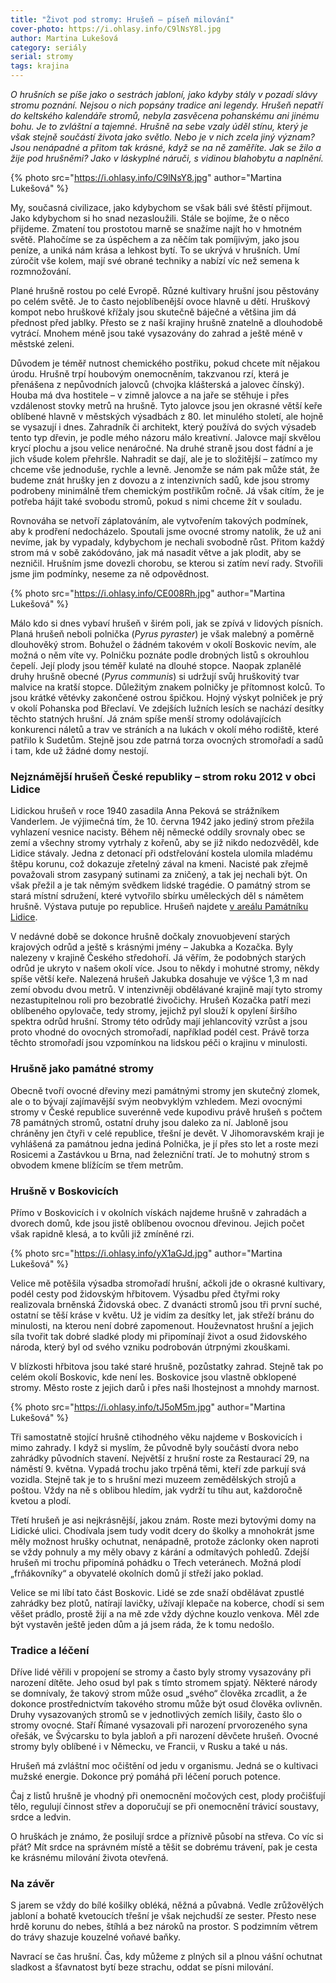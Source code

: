```yaml
---
title: "Život pod stromy: Hrušeň – píseň milování"
cover-photo: https://i.ohlasy.info/C9lNsY8l.jpg
author: Martina Lukešová
category: seriály
serial: stromy
tags: krajina
---
```


*O hrušních se píše jako o sestrách jabloní, jako kdyby stály v pozadí slávy stromu poznání. Nejsou o nich popsány tradice ani legendy. Hrušeň nepatří do keltského kalendáře stromů, nebyla zasvěcena pohanskému ani jinému bohu. Je to zvláštní a tajemné. Hrušně na sebe vzaly úděl stínu, který je však stejně součástí života jako světlo. Nebo je v nich zcela jiný význam? Jsou nenápadné a přitom tak krásné, když se na ně zaměříte. Jak se žilo a žije pod hrušněmi? Jako v láskyplné náruči, s vidinou blahobytu a naplnění.*

{% photo src="https://i.ohlasy.info/C9lNsY8.jpg" author="Martina Lukešová" %}

My, současná civilizace, jako kdybychom se však báli své štěstí přijmout. Jako kdybychom si ho snad nezasloužili. Stále se bojíme, že o něco přijdeme. Zmatení tou prostotou marně se snažíme najít ho v hmotném světě. Plahočíme se za úspěchem a za něčím tak pomíjivým, jako jsou peníze, a uniká nám krása a lehkost bytí. To se ukrývá v hrušních. Umí zúročit vše kolem, mají své obrané techniky a nabízí víc než semena k rozmnožování. 

Plané hrušně rostou po celé Evropě. Různé kultivary hrušní jsou pěstovány po celém světě. Je to často nejoblíbenější ovoce hlavně u dětí. Hruškový kompot nebo hruškové křížaly jsou skutečně báječné a většina jim dá přednost před jablky. Přesto se z naší krajiny hrušně znatelně a dlouhodobě vytrácí. Mnohem méně jsou také vysazovány do zahrad a ještě méně v městské zeleni.

Důvodem je téměř nutnost chemického postřiku, pokud chcete mít nějakou úrodu. Hrušně trpí houbovým onemocněním, takzvanou rzí, která je přenášena z nepůvodních jalovců (chvojka klášterská a jalovec čínský). Houba má dva hostitele – v zimně jalovce a na jaře se stěhuje i přes vzdálenost stovky metrů na hrušně. Tyto jalovce jsou jen okrasné větší keře oblíbené hlavně v městských výsadbách z 80. let minulého století, ale hojně se vysazují i dnes. Zahradník či architekt, který používá do svých výsadeb tento typ dřevin, je podle mého názoru málo kreativní. Jalovce mají skvělou krycí plochu a jsou velice nenáročné. Na druhé straně jsou dost fádní a je jich všude kolem přehršle. Nahradit se dají, ale je to složitější – zatímco my chceme vše jednoduše, rychle a levně. Jenomže se nám pak může stát, že budeme znát hrušky jen z dovozu a z intenzivních sadů, kde jsou stromy podrobeny minimálně třem chemickým postřikům ročně. Já však cítím, že je potřeba hájit také svobodu stromů, pokud s nimi chceme žít v souladu. 

Rovnováha se netvoří záplatováním, ale vytvořením takových podmínek, aby k prodření nedocházelo. Spoutali jsme ovocné stromy natolik, že už ani nevíme, jak by vypadaly, kdybychom je nechali svobodně růst. Přitom každý strom má v sobě zakódováno, jak má nasadit větve a jak plodit, aby se nezničil. Hrušním jsme dovezli chorobu, se kterou si zatím neví rady. Stvořili jsme jim podmínky, neseme za ně odpovědnost.

{% photo src="https://i.ohlasy.info/CE008Rh.jpg" author="Martina Lukešová" %}

Málo kdo si dnes vybaví hrušeň v širém poli, jak se zpívá v lidových písních. Planá hrušeň neboli polnička (*Pyrus pyraster*) je však malebný a poměrně dlouhověký strom. Bohužel o žádném takovém v okolí Boskovic nevím, ale možná o něm víte vy. Polničku poznáte podle drobných listů s okrouhlou čepelí. Její plody jsou téměř kulaté na dlouhé stopce. Naopak zplanělé druhy hrušně obecné (*Pyrus communis*) si udržují svůj hruškovitý tvar malvice na kratší stopce. Důležitým znakem polničky je přítomnost kolců. To jsou krátké větévky zakončené ostrou špičkou. Hojný výskyt polniček je prý v okolí Pohanska pod Břeclaví. Ve zdejších lužních lesích se nachází desítky těchto statných hrušní. Já znám spíše menší stromy odolávajících konkurenci náletů a trav ve stráních a na lukách v okolí mého rodiště, které patřilo k Sudetům. Stejně jsou zde patrná torza ovocných stromořadí a sadů i tam, kde už žádné domy nestojí.

### Nejznámější hrušeň České republiky – strom roku 2012 v obci Lidice

Lidickou hrušeň v roce 1940 zasadila Anna Peková se strážníkem Vanderlem. Je výjimečná tím, že 10. června 1942 jako jediný strom přežila vyhlazení vesnice nacisty. Během něj německé oddíly srovnaly obec se zemí a všechny stromy vytrhaly z kořenů, aby se již nikdo nedozvěděl, kde Lidice stávaly. Jedna z detonací při odstřelování kostela ulomila mladému štěpu korunu, což dokazuje zřetelný zával na kmeni. Nacisté pak zřejmě považovali strom zasypaný sutinami za zničený, a tak jej nechali být. On však přežil a je tak němým svědkem lidské tragédie. O památný strom se stará místní sdružení, které vytvořilo sbírku uměleckých děl s námětem hrušně. Výstava putuje po republice. Hrušeň najdete [v areálu Památníku Lidice](http://denikreferendum.cz/clanek/18109-lidicka-hrusen-nema-svedkyne-ktera-videla-vse). 

V nedávné době se dokonce hrušně dočkaly znovuobjevení starých krajových odrůd a ještě s krásnými jmény – Jakubka a Kozačka. Byly nalezeny v krajině Českého středohoří. Já věřím, že podobných starých odrůd je ukryto v našem okolí více. Jsou to někdy i mohutné stromy, někdy spíše větší keře. Nalezená hrušeň Jakubka dosahuje ve výšce 1,3 m nad zemí obvodu dvou metrů. V intenzivněji obdělávané krajině mají tyto stromy nezastupitelnou roli pro bezobratlé živočichy. Hrušeň Kozačka patří mezi oblíbeného opylovače, tedy stromy, jejichž pyl slouží k opylení širšího spektra odrůd hrušní. Stromy této odrůdy mají jehlancovitý vzrůst a jsou proto vhodné do ovocných stromořadí, například podél cest. Právě torza těchto stromořadí jsou vzpomínkou na lidskou péči o krajinu v minulosti.
 
### Hrušně jako památné stromy

Obecně tvoří ovocné dřeviny mezi památnými stromy jen skutečný zlomek, ale o to bývají zajímavější svým neobvyklým vzhledem. Mezi ovocnými stromy v České republice suverénně vede kupodivu právě hrušeň s počtem 78 památných stromů, ostatní druhy jsou daleko za ní. Jabloně jsou chráněny jen čtyři v celé republice, třešní je devět. V Jihomoravském kraji je vyhlášená za památnou jedna jediná Polnička, je jí přes sto let a roste mezi Rosicemi a Zastávkou u Brna, nad železniční tratí. Je to mohutný strom s obvodem kmene blížícím se třem metrům.

### Hrušně v Boskovicích

Přímo v Boskovicích i v okolních vískách najdeme hrušně v zahradách a dvorech domů, kde jsou jistě oblíbenou ovocnou dřevinou. Jejich počet však rapidně klesá, a to kvůli již zmíněné rzi. 

{% photo src="https://i.ohlasy.info/yX1aGJd.jpg" author="Martina Lukešová" %}

Velice mě potěšila výsadba stromořadí hrušní, ačkoli jde o okrasné kultivary, podél cesty pod židovským hřbitovem. Výsadbu před čtyřmi roky realizovala brněnská Židovská obec. Z dvanácti stromů jsou tři první suché, ostatní se těší kráse v květu. Už je vidím za desítky let, jak střeží bránu do minulosti, na kterou není dobré zapomenout. Houževnatost hrušní a jejich síla tvořit tak dobré sladké plody mi připomínají život a osud židovského národa, který byl od svého vzniku podrobován útrpnými zkouškami. 

V blízkosti hřbitova jsou také staré hrušně, pozůstatky zahrad. Stejně tak po celém okolí Boskovic, kde není les. Boskovice jsou vlastně obklopené stromy. Město roste z jejich darů i přes naši lhostejnost a mnohdy marnost.

{% photo src="https://i.ohlasy.info/tJ5oM5m.jpg" author="Martina Lukešová" %}

Tři samostatně stojící hrušně ctihodného věku najdeme v Boskovicích i mimo zahrady. I když si myslím, že původně byly součástí dvora nebo zahrádky původních stavení. Největší z hrušní roste za Restaurací 29, na náměstí 9. května. Vypadá trochu jako trpěná těmi, kteří zde parkují svá vozidla. Stejně tak je to s hrušní mezi muzeem zemědělských strojů a poštou. Vždy na ně s oblibou hledím, jak vydrží tu tíhu aut, každoročně kvetou a plodí. 

Třetí hrušeň je asi nejkrásnější, jakou znám. Roste mezi bytovými domy na Lidické ulici. Chodívala jsem tudy vodit dcery do školky a mnohokrát jsme měly možnost hrušky ochutnat, nenápadně, protože záclonky oken naproti se vždy pohnuly a my měly obavy z kárání a odmítavých pohledů. Zdejší hrušeň mi trochu připomíná pohádku o Třech veteránech. Možná plodí „frňákovníky“ a obyvatelé okolních domů jí střeží jako poklad.

Velice se mi líbí tato část Boskovic. Lidé se zde snaží obdělávat zpustlé zahrádky bez plotů, natírají lavičky, užívají klepače na koberce, chodí si sem věšet prádlo, prostě žijí a na mě zde vždy dýchne kouzlo venkova. Měl zde být vystavěn ještě jeden dům a já jsem ráda, že k tomu nedošlo. 

### Tradice a léčení

Dříve lidé věřili v propojení se stromy a často byly stromy vysazovány při narození dítěte. Jeho osud byl pak s tímto stromem spjatý. Některé národy se domnívaly, že takový strom může osud „svého“ člověka zrcadlit, a že dokonce prostřednictvím takového stromu může být osud člověka ovlivněn. Druhy vysazovaných stromů se v jednotlivých zemích lišily, často šlo o stromy ovocné. Staří Římané vysazovali při narození prvorozeného syna ořešák, ve Švýcarsku to byla jabloň a při narození děvčete hrušeň. Ovocné stromy byly oblíbené i v Německu, ve Francii, v Rusku a také u nás.

Hrušeň má zvláštní moc očištění od jedu v organismu. Jedná se o kultivaci mužské energie. Dokonce prý pomáhá při léčení poruch potence. 

Čaj z listů hrušně je vhodný při onemocnění močových cest, plody pročišťují tělo, regulují činnost střev a doporučují se při onemocnění trávicí soustavy, srdce a ledvin.

O hruškách je známo, že posilují srdce a příznivě působí na střeva. Co víc si přát? Mít srdce na správném místě a těšit se dobrému trávení, pak je cesta ke krásnému milování života otevřená. 

### Na závěr

S jarem se vždy do bílé košilky obléká, něžná a půvabná. Vedle zrůžovělých jabloní a bohatě kvetoucích třešní je však nejchudší ze sester. Přesto nese hrdě korunu do nebes, štíhlá a bez nároků na prostor. S podzimním větrem do trávy shazuje kouzelné voňavé baňky. 

Navrací se čas hrušní. Čas, kdy můžeme z plných sil a plnou vášní ochutnat sladkost a šťavnatost bytí beze strachu, oddat se písni milování.
